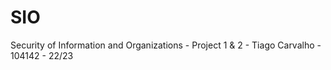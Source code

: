 # SIO
Security of Information and Organizations - Project 1 &amp; 2 - Tiago Carvalho - 104142 - 22/23
